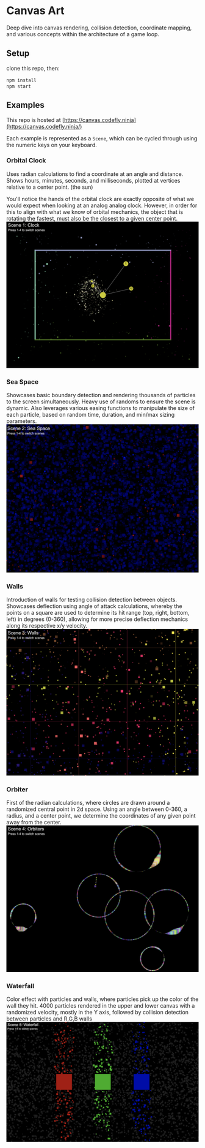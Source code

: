 # Canvas Art

Deep dive into canvas rendering, collision detection, coordinate mapping, and various concepts within the architecture of a game loop.

## Setup

clone this repo, then:

```
npm install
npm start
```

## Examples

This repo is hosted at [https://canvas.codefly.ninja](https://canvas.codefly.ninja/)

Each example is represented as a `Scene`, which can be cycled through using the numeric keys on your keyboard.

### Orbital Clock

Uses radian calculations to find a coordinate at an angle and distance. Shows hours, minutes, seconds, and milliseconds, plotted at vertices relative to a center point. (the sun)

You'll notice the hands of the orbital clock are exactly opposite of what we would expect when looking at an analog analog clock. However, in order for this to align with what we know of orbital mechanics, the object that is rotating the fastest, must also be the closest to a given center point.
![alt text](images/scene-clock.png)

### Sea Space

Showcases basic boundary detection and rendering thousands of particles to the screen simultaneously. Heavy use of randoms to ensure the scene is dynamic. Also leverages various easing functions to manipulate the size of each particle, based on random time, duration, and min/max sizing parameters.
![alt text](images/scene-seaspace.png)

### Walls

Introduction of walls for testing collision detection between objects. Showcases deflection using angle of attack calculations, whereby the points on a square are used to determine its hit range (top, right, bottom, left) in degrees (0-360), allowing for more precise deflection mechanics along its respective x/y velocity.
![alt text](images/scene-walls.png)

### Orbiter

First of the radian calculations, where circles are drawn around a randomized central point in 2d space. Using an angle between 0-360, a radius, and a center point, we determine the coordinates of any given point away from the center.
![alt text](images/scene-orbiter.png)

### Waterfall

Color effect with particles and walls, where particles pick up the color of the wall they hit. 4000 particles rendered in the upper and lower canvas with a randomized velocity, mostly in the Y axis, followed by collision detection between particles and R,G,B walls
![alt text](images/scene-waterfall.png)
